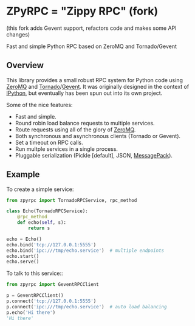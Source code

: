 # ZPyRPC = "Zippy RPC" (fork)
(this fork adds Gevent support, refactors code and makes some API changes)

Fast and simple Python RPC based on ZeroMQ and Tornado/Gevent

## Overview

This library provides a small robust RPC system for Python
code using [ZeroMQ](http://zeromq.org/) and
[Tornado](http://www.tornadoweb.org/)/[Gevent](http://www.gevent.org/).
It was originally designed in the context of
[IPython](http://ipython.org/), but eventually
has been spun out into its own project.

Some of the nice features:

* Fast and simple.
* Round robin load balance requests to multiple services.
* Route requests using all of the glory of [ZeroMQ](http://zeromq.org/tutorials:dealer-and-router).
* Both synchronous and asynchronous clients (Tornado or Gevent).
* Set a timeout on RPC calls.
* Run multple services in a single process.
* Pluggable serialization (Pickle [default], JSON, [MessagePack](http://msgpack.org/)).

## Example

To create a simple service:

```python
from zpyrpc import TornadoRPCService, rpc_method

class Echo(TornadoRPCService):
    @rpc_method
    def echo(self, s):
        return s

echo = Echo()
echo.bind('tcp://127.0.0.1:5555')
echo.bind('ipc:///tmp/echo.service')  # multiple endpoints
echo.start()
echo.serve()
```

To talk to this service::

```python
from zpyrpc import GeventRPCClient

p = GeventRPCClient()
p.connect('tcp://127.0.0.1:5555')
p.connect('ipc:///tmp/echo.service')  # auto load balancing
p.echo('Hi there')
'Hi there'
```

